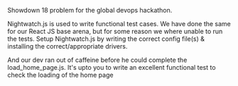 Showdown 18 problem for the global devops hackathon.

Nightwatch.js is used to write functional test cases.
We have done the same for our React JS base arena,
but for some reason we where unable to run the tests.
Setup Nightwatch.js by writing the correct config file(s) & installing the correct/appropriate drivers.

And our dev ran out of caffeine before he could complete the load_home_page.js.
It's upto you to write an excellent functional test to check the loading of the home page

